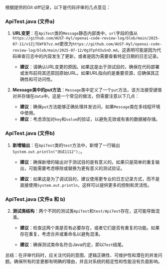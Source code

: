 根据提供的Git diff记录，以下是代码评审的几点意见：

### ApiTest.java (文件a)
1. **URL变更**：在`ApiTest`类的`Message`静态内部类中，`url`字段的值从`https://github.com/AUST-Hyl/openai-code-review-log/blob/main/2025-07-11/v1Zj7EWf87vz.md`更改为`https://github.com/AUST-Hyl/openai-code-review-log/blob/main/2025-07-12/0g3TpFd3uSnD.md`。这表明可能是因为代码审查日志中的内容发生了更新，或者是因为需要查看特定日期的日志记录。

   - **建议**：请确认URL变更的原因。如果这是出于测试目的，确保在代码部署或发布前将其还原回原始URL。如果URL指向的是重要资源，应确保其正确性和可访问性。

2. **Message类中的put方法**：`Message`类中定义了一个`put`方法，该方法接受键值对并存储在`data`中。这是一个常见的做法，但需要注意以下几点：

   - **建议**：确保`put`方法能够正确处理并发访问，如果`Message`类在多线程环境中使用。
   - **建议**：考虑添加对`key`和`value`的验证，以避免无效或有害的数据被存储。

### ApiTest.java (文件b)
1. **新增输出**：在`ApiTest`类的`test`方法中，新增了一行输出`System.out.println("测试1112");`。

   - **建议**：确保新增的输出对于测试目的是有意义的。如果只是简单的重复输出，可能需要考虑移除或替换为更有意义的测试验证。

   - **建议**：如果这是为了调试目的，建议使用更专业的日志记录方式，而不是直接使用`System.out.println`，这样可以提供更多的控制和灵活性。

### ApiTest.java (文件a 和 b)
2. **测试类结构**：两个不同的测试类`ApiTest`和`test/ApiTest`存在，这可能导致混淆。

   - **建议**：检查这两个类是否有必要存在，或者它们是否有重复的功能。如果存在重复，考虑合并或重命名以避免混淆。

   - **建议**：确保测试类命名符合Java约定，即以`Test`结尾。

总结：在评审代码时，应关注代码的意图、逻辑正确性、可维护性和潜在的并发问题。确保所有的变更都有明确的理由，并且对系统的稳定性和性能没有负面影响。